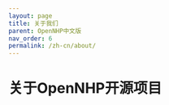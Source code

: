 ```yaml
---
layout: page
title: 关于我们
parent: OpenNHP中文版
nav_order: 6
permalink: /zh-cn/about/
---
```


# 关于OpenNHP开源项目